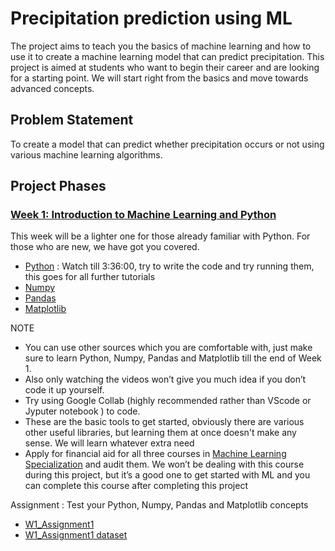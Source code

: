# Precipitation prediction using ML

The project aims to teach you the basics of machine learning and how to use it to create a machine learning model that can predict precipitation. This project is aimed at students who want to begin their career and are looking for a starting point. We will start right from the basics and move towards advanced concepts.

## Problem Statement 

To create a model that can predict whether precipitation occurs or not using various machine learning algorithms.

## Project Phases

### [Week 1: Introduction to Machine Learning and Python](<./Week 1/>)
This week will be a lighter one for those already familiar with Python. For those who are new, we have got you covered. 
- [Python](https://www.youtube.com/watch?v=_uQrJ0TkZlc) : Watch till 3:36:00, try to write the code and try running them, this goes for all further tutorials 
- [Numpy](https://www.youtube.com/watch?v=QUT1VHiLmmI)
- [Pandas](https://www.youtube.com/watch?v=vmEHCJofslg)
- [Matplotlib](https://www.youtube.com/watch?v=OZOOLe2imFo)

NOTE
- You can use other sources which you are comfortable with, just make sure to learn Python, Numpy, Pandas and Matplotlib till the end of Week 1. 
- Also only watching the videos won’t give you much idea if you don’t code it up yourself. 
- Try using Google Collab (highly recommended rather than VScode or Jyputer notebook ) to code. 
- These are the basic tools to get started, obviously there are various other useful libraries, but learning them at once doesn't make any sense. We will learn whatever extra need
- Apply for financial aid for all three courses in [Machine Learning Specialization](https://www.coursera.org/specializations/machine-learning-introduction) and audit them. We won’t be dealing with this course during this project, but it’s a good one to get started with ML and you can complete this course after completing this project

Assignment : Test your Python, Numpy, Pandas and Matplotlib concepts
- [W1_Assignment1](<./Week 1/Assignment_1.ipynb>) 
- [W1_Assignment1 dataset](<./Week 1/countries.csv>)

